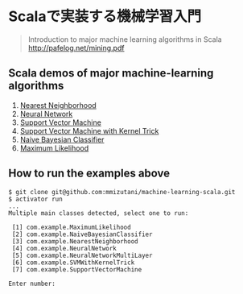 # Scalaで実装する機械学習入門

>Introduction to major machine learning algorithms in Scala
>http://pafelog.net/mining.pdf

## Scala demos of major machine-learning algorithms

1. [Nearest Neighborhood](src/main/scala/com/example/NearestNeighborhood.scala)
2. [Neural Network](src/main/scala/com/example/NeuralNetwork.scala)
3. [Support Vector Machine](src/main/scala/com/example/SupportVectorMachine.scala)
4. [Support Vector Machine with Kernel Trick](src/main/scala/com/example/SVMWithKernelTrick.scala)
5. [Naive Bayesian Classifier](src/main/scala/com/example/NaiveBayesianClassifier.scala)
6. [Maximum Likelihood](src/main/scala/com/example/MaximumLikelihood.scala)


## How to run the examples above

```
$ git clone git@github.com:mmizutani/machine-learning-scala.git
$ activator run
...
Multiple main classes detected, select one to run:

 [1] com.example.MaximumLikelihood
 [2] com.example.NaiveBayesianClassifier
 [3] com.example.NearestNeighborhood
 [4] com.example.NeuralNetwork
 [5] com.example.NeuralNetworkMultiLayer
 [6] com.example.SVMWithKernelTrick
 [7] com.example.SupportVectorMachine

Enter number:
```